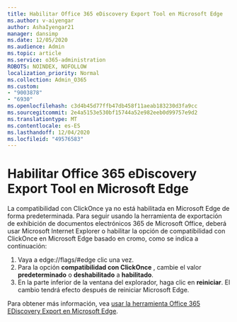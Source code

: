```yaml
---
title: Habilitar Office 365 eDiscovery Export Tool en Microsoft Edge
ms.author: v-aiyengar
author: AshaIyengar21
manager: dansimp
ms.date: 12/05/2020
ms.audience: Admin
ms.topic: article
ms.service: o365-administration
ROBOTS: NOINDEX, NOFOLLOW
localization_priority: Normal
ms.collection: Admin_O365
ms.custom:
- "9003878"
- "6930"
ms.openlocfilehash: c3d4b45d77ffb47db458f11aeab183230d3fa9cc
ms.sourcegitcommit: 2e4a5153e530bf15744a52e982eeb0d99757e9d2
ms.translationtype: MT
ms.contentlocale: es-ES
ms.lasthandoff: 12/04/2020
ms.locfileid: "49576583"
---
```

# <a name="enable-office-365-ediscovery-export-tool-in-microsoft-edge"></a>Habilitar Office 365 eDiscovery Export Tool en Microsoft Edge

La compatibilidad con ClickOnce ya no está habilitada en Microsoft Edge de forma predeterminada. Para seguir usando la herramienta de exportación de exhibición de documentos electrónicos 365 de Microsoft Office, deberá usar Microsoft Internet Explorer o habilitar la opción de compatibilidad con ClickOnce en Microsoft Edge basado en cromo, como se indica a continuación:

1. Vaya a edge://flags/#edge clic una vez.
1. Para la opción **compatibilidad con ClickOnce** , cambie el valor **predeterminado** o **deshabilitado** a **habilitado**.
1. En la parte inferior de la ventana del explorador, haga clic en **reiniciar**. El cambio tendrá efecto después de reiniciar Microsoft Edge.

Para obtener más información, vea [usar la herramienta Office 365 EDiscovery Export en Microsoft Edge](https://go.microsoft.com/fwlink/?linkid=2111611).
